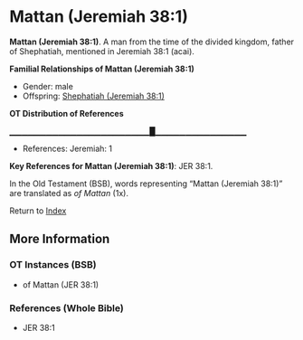 # Mattan (Jeremiah 38:1)
**Mattan (Jeremiah 38:1)**. 
A man from the time of the divided kingdom, father of Shephatiah, mentioned in Jeremiah 38:1 (acai). 




**Familial Relationships of Mattan (Jeremiah 38:1)**


* Gender: male
* Offspring: [Shephatiah (Jeremiah 38:1)](Shephatiah.9.md)


**OT Distribution of References**

▁▁▁▁▁▁▁▁▁▁▁▁▁▁▁▁▁▁▁▁▁▁▁█▁▁▁▁▁▁▁▁▁▁▁▁▁▁▁
* References: Jeremiah: 1



**Key References for Mattan (Jeremiah 38:1)**: 
JER 38:1. 


In the Old Testament (BSB), words representing “Mattan (Jeremiah 38:1)” are translated as 
*of Mattan* (1x). 




Return to [Index](00-Index.md)

## More Information

### OT Instances (BSB)

* of Mattan (JER 38:1)



### References (Whole Bible)

* JER 38:1



